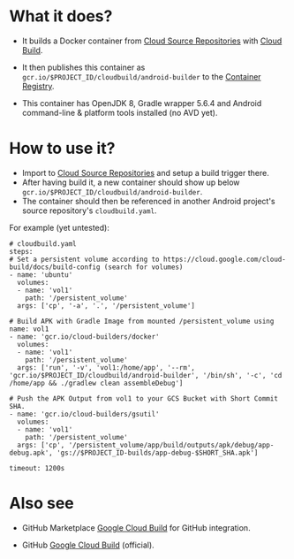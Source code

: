 # What it does?

 - It builds a Docker container from [Cloud Source Repositories](https://cloud.google.com/source-repositories) with [Cloud Build](https://cloud.google.com/source-repositories/docs/integrating-with-cloud-build).

 - It then publishes this container as `gcr.io/$PROJECT_ID/cloudbuild/android-builder` to the [Container Registry](https://console.cloud.google.com/gcr/images).

 - This container has OpenJDK 8, Gradle wrapper 5.6.4 and Android command-line & platform tools installed (no AVD yet).

# How to use it?

 - Import to [Cloud Source Repositories](https://cloud.google.com/source-repositories) and setup a build trigger there.
 - After having build it, a new container should show up below `gcr.io/$PROJECT_ID/cloudbuild/android-builder`.
 - The container should then be referenced in another Android project's source repository's `cloudbuild.yaml`.

For example (yet untested):
````
# cloudbuild.yaml
steps:
# Set a persistent volume according to https://cloud.google.com/cloud-build/docs/build-config (search for volumes)
- name: 'ubuntu'
  volumes:
  - name: 'vol1'
    path: '/persistent_volume'
  args: ['cp', '-a', '.', '/persistent_volume']

# Build APK with Gradle Image from mounted /persistent_volume using name: vol1
- name: 'gcr.io/cloud-builders/docker'
  volumes:
  - name: 'vol1'
    path: '/persistent_volume'
  args: ['run', '-v', 'vol1:/home/app', '--rm', 'gcr.io/$PROJECT_ID/cloudbuild/android-builder', '/bin/sh', '-c', 'cd /home/app && ./gradlew clean assembleDebug']

# Push the APK Output from vol1 to your GCS Bucket with Short Commit SHA.
- name: 'gcr.io/cloud-builders/gsutil'
  volumes:
  - name: 'vol1'
    path: '/persistent_volume'
  args: ['cp', '/persistent_volume/app/build/outputs/apk/debug/app-debug.apk', 'gs://$PROJECT_ID-builds/app-debug-$SHORT_SHA.apk']

timeout: 1200s
````

# Also see

 - GitHub Marketplace [Google Cloud Build](https://github.com/marketplace/google-cloud-build) for GitHub integration.

 - GitHub [Google Cloud Build](https://github.com/GoogleCloudBuild) (official).

